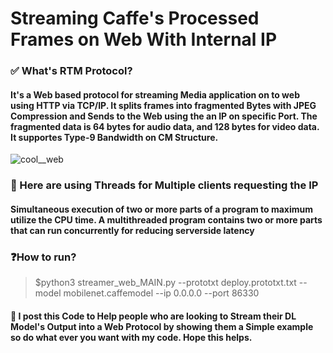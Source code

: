 # Streaming Caffe's Processed Frames on Web With Internal IP
### ✅ What's RTM Protocol?
#### It's a Web based protocol for streaming Media application on to web using HTTP via TCP/IP. It splits frames into fragmented Bytes with JPEG Compression and Sends to the Web using the an IP on specific Port. The fragmented data is 64 bytes for audio data, and 128 bytes for video data. It supportes Type-9 Bandwidth on CM Structure.
![cool__web](https://user-images.githubusercontent.com/30565388/64517212-815e7e80-d30d-11e9-8381-a9c2c629300a.png)
### 🧵 Here are using Threads for Multiple clients requesting the IP
#### Simultaneous execution of two or more parts of a program to maximum utilize the CPU time. A multithreaded program contains two or more parts that can run concurrently for reducing serverside latency
### ❓How to run?
> $python3 streamer_web_MAIN.py --prototxt deploy.prototxt.txt --model mobilenet.caffemodel --ip 0.0.0.0 --port 86330
#### 📝 I post this Code to Help people who are looking to Stream their DL Model's Output into a Web Protocol by showing them a Simple example so do what ever you want with my code. Hope this helps.
